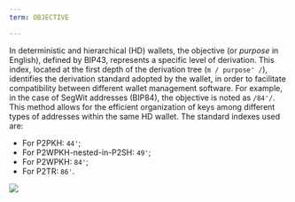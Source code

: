 ```yaml
---
term: OBJECTIVE

---
```

In deterministic and hierarchical (HD) wallets, the objective (or _purpose_ in English), defined by BIP43, represents a specific level of derivation. This index, located at the first depth of the derivation tree (`m / purpose' /`), identifies the derivation standard adopted by the wallet, in order to facilitate compatibility between different wallet management software. For example, in the case of SegWit addresses (BIP84), the objective is noted as `/84'/`. This method allows for the efficient organization of keys among different types of addresses within the same HD wallet. The standard indexes used are:


- For P2PKH: `44'`;
- For P2WPKH-nested-in-P2SH: `49'`;
- For P2WPKH: `84'`;
- For P2TR: `86'`.

![](../../dictionnaire/assets/20.webp)